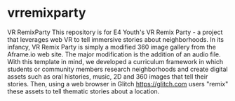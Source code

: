 # vrremixparty
VR RemixParty
This repository is for E4 Youth's VR Remix Party - a project that leverages web VR to tell immersive stories about neighborhoods. In its infancy, VR Remix Party is simply a modified 360 image gallery from the Aframe.io web site. The major modification is the addition of an audio file. 
With this template in mind, we developed a curriculum framework in which students or community members research neighborhoods and create digital assets such as oral histories, music, 2D and 360 images that tell their stories. Then, using a web browser in Glitch https://glitch.com users "remix" these assets to tell thematic stories about a location.  
